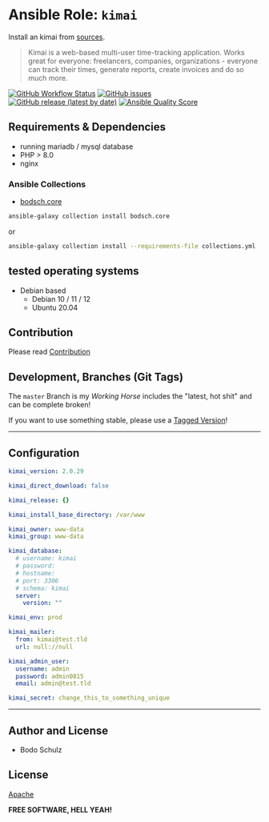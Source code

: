 
# Ansible Role:  `kimai`

Install an kimai from [sources](https://github.com/kimai/kimai).

> Kimai is a web-based multi-user time-tracking application. 
> Works great for everyone: freelancers, companies, organizations - everyone can track their times, 
> generate reports, create invoices and do so much more.


[![GitHub Workflow Status](https://img.shields.io/github/actions/workflow/status/bodsch/ansible-kimai/main.yml?branch=main)][ci]
[![GitHub issues](https://img.shields.io/github/issues/bodsch/ansible-kimai)][issues]
[![GitHub release (latest by date)](https://img.shields.io/github/v/release/bodsch/ansible-kimai)][releases]
[![Ansible Quality Score](https://img.shields.io/ansible/quality/50067?label=role%20quality)][quality]

[ci]: https://github.com/bodsch/ansible-kimai/actions
[issues]: https://github.com/bodsch/ansible-kimai/issues?q=is%3Aopen+is%3Aissue
[releases]: https://github.com/bodsch/ansible-kimai/releases
[quality]: https://galaxy.ansible.com/bodsch/kimai


## Requirements & Dependencies

- running mariadb / mysql database
- PHP > 8.0
- nginx

### Ansible Collections

- [bodsch.core](https://github.com/bodsch/ansible-collection-core)

```bash
ansible-galaxy collection install bodsch.core
```
or
```bash
ansible-galaxy collection install --requirements-file collections.yml
```


## tested operating systems

* Debian based
    - Debian 10 / 11 / 12
    - Ubuntu 20.04

## Contribution

Please read [Contribution](CONTRIBUTING.md)

## Development,  Branches (Git Tags)

The `master` Branch is my *Working Horse* includes the "latest, hot shit" and can be complete broken!

If you want to use something stable, please use a [Tagged Version](https://github.com/bodsch/ansible-kimai/tags)!

---


## Configuration

```yaml
kimai_version: 2.0.29

kimai_direct_download: false

kimai_release: {}

kimai_install_base_directory: /var/www

kimai_owner: www-data
kimai_group: www-data

kimai_database:
  # username: kimai
  # password:
  # hostname:
  # port: 3306
  # schema: kimai
  server:
    version: ""

kimai_env: prod

kimai_mailer:
  from: kimai@test.tld
  url: null://null

kimai_admin_user:
  username: admin
  password: admin0815
  email: admin@test.tld

kimai_secret: change_this_to_something_unique
```

----

## Author and License

- Bodo Schulz

## License

[Apache](LICENSE)

**FREE SOFTWARE, HELL YEAH!**
